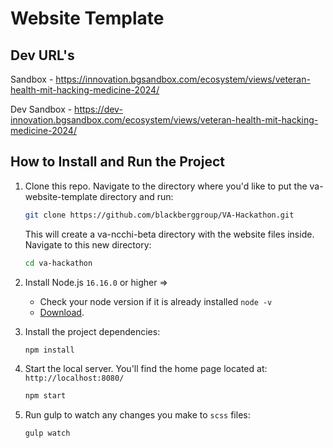 # Website Template


## Dev URL's
Sandbox - https://innovation.bgsandbox.com/ecosystem/views/veteran-health-mit-hacking-medicine-2024/

Dev Sandbox - https://dev-innovation.bgsandbox.com/ecosystem/views/veteran-health-mit-hacking-medicine-2024/

## How to Install and Run the Project
1. Clone this repo. Navigate to the directory where you'd like to put the va-website-template directory and run:
    ```bash
    git clone https://github.com/blackberggroup/VA-Hackathon.git
    
    ```
    
    This will create a va-ncchi-beta directory with the website files inside. Navigate to this new directory:
    ```bash
    cd va-hackathon
    ```

1. Install Node.js `16.16.0` or higher =>
    * Check your node version if it is already installed `node -v`
    * [Download](https://nodejs.org/en/).    

1. Install the project dependencies:
    ```bash
    npm install
    ```
    
1. Start the local server. You'll find the home page located at: `http://localhost:8080/`
    ```bash
    npm start
    ```

1. Run gulp to watch any changes you make to `scss` files:
    ```bash
    gulp watch
